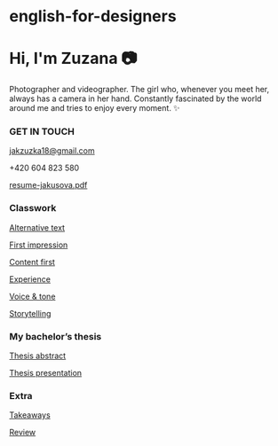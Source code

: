# english-for-designers

# Hi, I'm Zuzana 📷

Photographer and videographer. The girl who, whenever you meet her, always has a camera in her hand. Constantly fascinated by the world around me and tries to enjoy every moment. ✨

### GET IN TOUCH


jakzuzka18@gmail.com

+420 604 823 580

[resume-jakusova.pdf](https://github.com/jakusova/english-for-designers/files/11489128/resume-jakusova.pdf)


### Classwork

[Alternative text](01-alternative-text)

[First impression](02-first-impression)

[Content first](03-content-first)

[Experience](04-experience)

[Voice & tone](05-voice-and-tone)

[Storytelling](06-storytelling)

### My bachelor’s thesis

[Thesis abstract](07-thesis-abstrac)

[Thesis presentation](08-thesis-presentation)

### Extra
[Takeaways](takeaways)

[Review](review)

